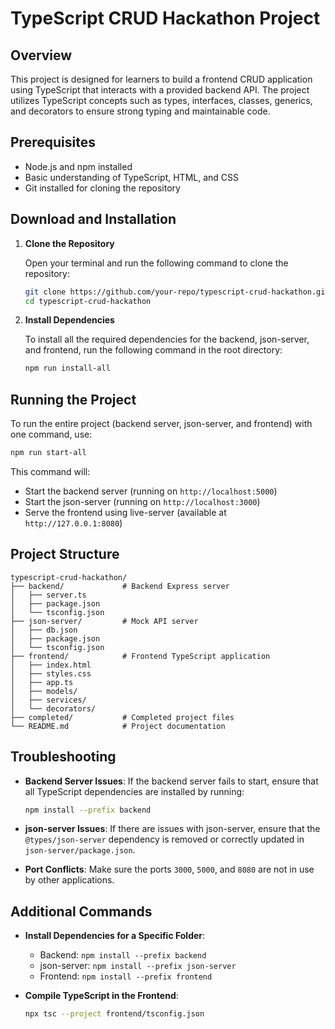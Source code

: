 # TypeScript CRUD Hackathon Project

## Overview
This project is designed for learners to build a frontend CRUD application using TypeScript that interacts with a provided backend API. The project utilizes TypeScript concepts such as types, interfaces, classes, generics, and decorators to ensure strong typing and maintainable code.

## Prerequisites

- Node.js and npm installed
- Basic understanding of TypeScript, HTML, and CSS
- Git installed for cloning the repository

## Download and Installation

1. **Clone the Repository**

   Open your terminal and run the following command to clone the repository:

   ```bash
   git clone https://github.com/your-repo/typescript-crud-hackathon.git
   cd typescript-crud-hackathon
   ```

2. **Install Dependencies**

   To install all the required dependencies for the backend, json-server, and frontend, run the following command in the root directory:

   ```bash
   npm run install-all
   ```

## Running the Project

To run the entire project (backend server, json-server, and frontend) with one command, use:

```bash
npm run start-all
```

This command will:
- Start the backend server (running on `http://localhost:5000`)
- Start the json-server (running on `http://localhost:3000`)
- Serve the frontend using live-server (available at `http://127.0.0.1:8080`)

## Project Structure

```plaintext
typescript-crud-hackathon/
├── backend/             # Backend Express server
│   ├── server.ts
│   ├── package.json
│   └── tsconfig.json
├── json-server/         # Mock API server
│   ├── db.json
│   ├── package.json
│   └── tsconfig.json
├── frontend/            # Frontend TypeScript application
│   ├── index.html
│   ├── styles.css
│   ├── app.ts
│   ├── models/
│   ├── services/
│   └── decorators/
├── completed/           # Completed project files
└── README.md            # Project documentation
```

## Troubleshooting

- **Backend Server Issues**: If the backend server fails to start, ensure that all TypeScript dependencies are installed by running:

  ```bash
  npm install --prefix backend
  ```

- **json-server Issues**: If there are issues with json-server, ensure that the `@types/json-server` dependency is removed or correctly updated in `json-server/package.json`.

- **Port Conflicts**: Make sure the ports `3000`, `5000`, and `8080` are not in use by other applications.

## Additional Commands

- **Install Dependencies for a Specific Folder**:
  - Backend: `npm install --prefix backend`
  - json-server: `npm install --prefix json-server`
  - Frontend: `npm install --prefix frontend`

- **Compile TypeScript in the Frontend**:
  ```bash
  npx tsc --project frontend/tsconfig.json
  ```
